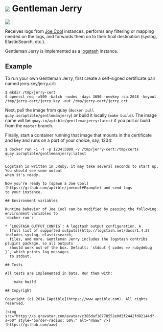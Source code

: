 # ![](https://raw.github.com/aptible/straptible/master/lib/straptible/rails/templates/public.api/icon-60px.png) Gentleman Jerry

![](https://quay.io/repository/aptible/gentlemanjerry/status?token=10d8074c-a102-46de-a3d1-869397b251ae)

Receives logs from [Joe Cool](https://github.com/aptible/joecool) instances, performs any filtering 
or mapping needed on the logs, and forwards them on to their final destination (syslog, 
ElasticSearch, etc.).

Gentleman Jerry is implemented as a [logstash](http://logstash.net) instance.

## Example

To run your own Gentleman Jerry, first create a self-signed certificate pair named 
jerry.key/jerry.crt:

```
$ mkdir /tmp/jerry-cert
$ openssl req -x509 -batch -nodes -days 3650 -newkey rsa:2048 -keyout /tmp/jerry-cert/jerry.key -out /tmp/jerry-cert/jerry.crt
```

Next, pull the image from quay (`docker pull quay.io/aptible/gentlemanjerry`) or build it locally
(`make build`). The image name will be `quay.io/aptible/gentlemanjerry:latest` if you pull or build
from the `master` branch.

Finally, start a container running that image that mounts in the certificate and key and runs on a 
port of your choice, say, 1234:

````
$ docker run -i -t -p 1234:5000 -v /tmp/jerry-cert:/tmp/certs quay.io/aptible/gentlemanjerry:latest
```

Logstash is written in JRuby; it may take several seconds to start up. You should see some output 
when it's ready.

Now you're ready to [spawn a Joe Cool](https://github.com/aptible/joecool#Example) and send logs 
to your instance.

## Environment variables

Runtime behavior of Joe Cool can be modified by passing the following environment variables to 
`docker run`:

* `LOGSTASH_OUTPUT_CONFIG`: A logstash output configuration. A 
  [full list of supported outputs](http://logstash.net/docs/1.4.2) includes syslog, elasticsearch, 
  files, and more. Gentleman Jerry includes the logstash contribs plugins package, so all outputs 
  should work out of the box. Default: `stdout { codec => rubydebug }`, which prints log messages 
  to stdout.

## Tests

All tests are implemented in bats. Run them with:

    make build

## Copyright

Copyright (c) 2014 [Aptible](https://www.aptible.com). All rights reserved.

[<img src="https://s.gravatar.com/avatar/c386daf18778552e0d2f2442fd82144d?s=60" style="border-radius: 50%;" alt="@aaw" />](https://github.com/aaw)
